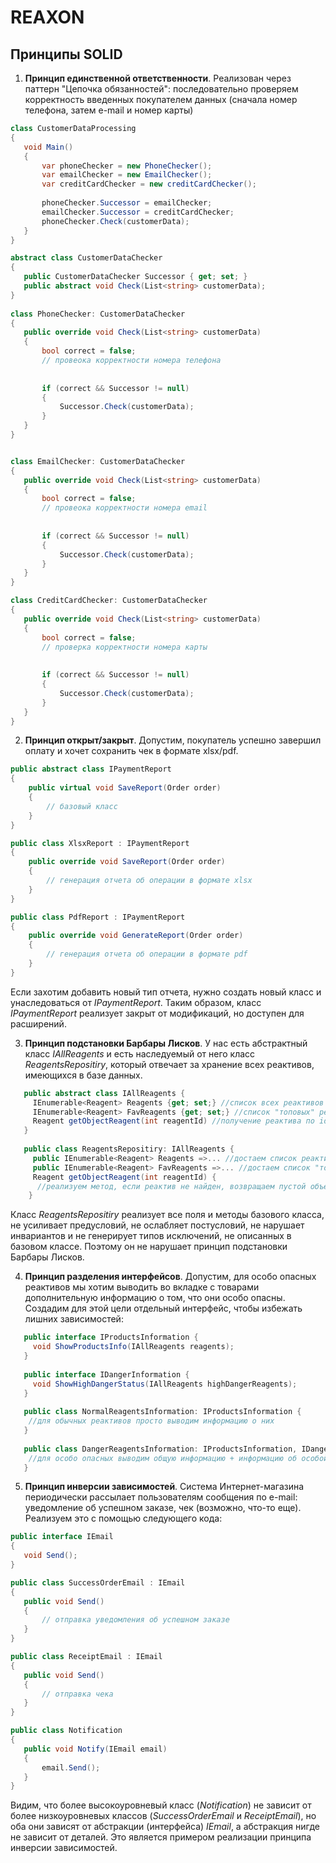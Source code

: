 # REAXON
## Принципы SOLID
1. **Принцип единственной ответственности**. Реализован через паттерн "Цепочка обязанностей": последовательно проверяем корректность введенных покупателем данных 
(сначала номер телефона, затем e-mail и номер карты)
 ```C#
class CustomerDataProcessing
{
    void Main()
    {
        var phoneChecker = new PhoneChecker();
        var emailChecker = new EmailChecker();
        var creditCardChecker = new creditCardChecker();
        
        phoneChecker.Successor = emailChecker;
        emailChecker.Successor = creditCardChecker;
        phoneChecker.Check(customerData);
    }
}

abstract class CustomerDataChecker
{
    public CustomerDataChecker Successor { get; set; }
    public abstract void Check(List<string> customerData);
}
    
class PhoneChecker: CustomerDataChecker
{
    public override void Check(List<string> customerData)
    {
        bool correct = false;
        // провеока корректности номера телефона
         
        
        if (correct && Successor != null)
        {
            Successor.Check(customerData);
        }
    }
}


class EmailChecker: CustomerDataChecker
{
    public override void Check(List<string> customerData)
    {
        bool correct = false;
        // провеока корректности номера email
         
        
        if (correct && Successor != null)
        {
            Successor.Check(customerData);
        }
    }
}

class CreditCardChecker: CustomerDataChecker
{
    public override void Check(List<string> customerData)
    {
        bool correct = false;
        // проверка корректности номера карты
         
        
        if (correct && Successor != null)
        {
            Successor.Check(customerData);
        }
    }
}

   ```
2. **Принцип открыт/закрыт**. Допустим, покупатель успешно завершил оплату и хочет сохранить чек в формате xlsx/pdf.
```C#
public abstract class IPaymentReport
{
    public virtual void SaveReport(Order order)
    {
        // базовый класс
    }
}

public class XlsxReport : IPaymentReport
{
    public override void SaveReport(Order order)
    {
        // генерация отчета об операции в формате xlsx
    }
}

public class PdfReport : IPaymentReport
{
    public override void GenerateReport(Order order)
    {
        // генерация отчета об операции в формате pdf
    }
}
   ```
   Если захотим добавить новый тип отчета, нужно создать новый класс и унаследоваться от *IPaymentReport*. Таким образом, класс *IPaymentReport* реализует
   закрыт от модификаций, но доступен для расширений.
 
 3. **Принцип подстановки Барбары Лисков**. У нас есть абстрактный класс *IAllReagents* и есть наследуемый от него класс *ReagentsRepositiry*, который отвечает за 
 хранение всех реактивов, имеющихся в базе данных.
 ```C#
    public abstract class IAllReagents {
      IEnumerable<Reagent> Reagents {get; set;} //список всех реактивов
      IEnumerable<Reagent> FavReagents {get; set;} //список "топовых" реактивов, которые будут отображаться
      Reagent getObjectReagent(int reagentId) //получение реактива по id
    }
    
    public class ReagentsRepositiry: IAllReagents {
      public IEnumerable<Reagent> Reagents =>... //достаем список реактивов из базы данных 
      public IEnumerable<Reagent> FavReagents =>... //достаем список "топовых" реактивов 
      Reagent getObjectReagent(int reagentId) {
       //реализуем метод, если реактив не найден, возвращаем пустой объект класса Reagent
     }
   ```
   Класс *ReagentsRepositiry* реализует все поля и методы базового класса, не усиливает предусловий, не ослабляет постусловий, не нарушает инвариантов и не 
   генерирует типов исключений, не описанных в базовом классе. Поэтому он не нарушает принцип подстановки Барбары Лисков.
   
 4. **Принцип разделения интерфейсов**. Допустим, для особо опасных реактивов мы хотим выводить во вкладке с товарами дополнительную информацию о том, что они особо опасны. Создадим для этой цели отдельный интерфейс, чтобы избежать лишних зависимостей:
 ```C#
    public interface IProductsInformation {
      void ShowProductsInfo(IAllReagents reagents); 
    }
    
    public interface IDangerInformation {
      void ShowHighDangerStatus(IAllReagents highDangerReagents); 
    }
    
    public class NormalReagentsInformation: IProductsInformation {
     //для обычных реактивов просто выводим информацию о них
    }
    
    public class DangerReagentsInformation: IProductsInformation, IDangerInformation {
     //для особо опасных выводим общую информацию + информацию об особой опасности
    }
   ```
5. **Принцип инверсии зависимостей**. Система Интернет-магазина периодически рассылает пользователям сообщения по e-mail: уведомление об успешном заказе, чек (возможно, что-то еще). Реализуем это с помощью следующего кода: 
 ```C#
public interface IEmail
{
    void Send();
}

public class SuccessOrderEmail : IEmail
{
    public void Send()
    {
        // отправка уведомления об успешном заказе
    }
}

public class ReceiptEmail : IEmail
{
    public void Send()
    {
        // отправка чека
    }
}

public class Notification
{
    public void Notify(IEmail email)
    {
        email.Send();
    }
}
   ```
Видим, что более высокоуровневый класс (*Notification*) не зависит от более низкоуровневых классов (*SuccessOrderEmail* и *ReceiptEmail*), но оба они зависят от абстракции (интерфейса) *IEmail*, а абстракция нигде не зависит от деталей. Это является примером реализации принципа инверсии зависимостей.
